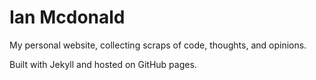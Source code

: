 # Ian Mcdonald
My personal website, collecting scraps of code, thoughts, and opinions.

Built with Jekyll and hosted on GitHub pages.

